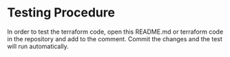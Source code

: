 # Testing Procedure
In order to test the terraform code, open this README.md or terraform code in the  repository and add to the comment.
Commit the changes and the test will run automatically.
